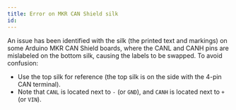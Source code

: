 ```yaml
---
title: Error on MKR CAN Shield silk
id: 
---
```


An issue has been identified with the silk (the printed text and markings) on some Arduino MKR CAN Shield boards, where the CANL and CANH pins are mislabeled on the bottom silk, causing the labels to be swapped. To avoid confusion:

* Use the top silk for reference (the top silk is on the side with the 4-pin CAN terminal).
* Note that `CANL` is located next to `-` (or `GND`), and `CANH` is located next to `+` (or `VIN`).
